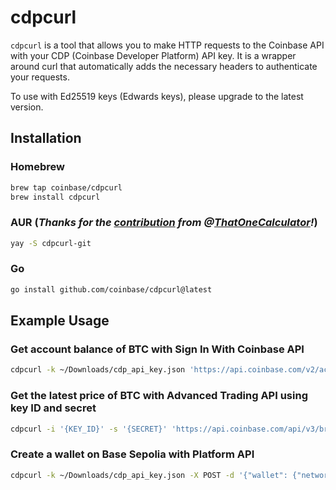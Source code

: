 # cdpcurl

`cdpcurl` is a tool that allows you to make HTTP requests to the Coinbase API with your CDP (Coinbase Developer Platform) API key. It is a wrapper around curl that automatically adds the necessary headers to authenticate your requests.

To use with Ed25519 keys (Edwards keys), please upgrade to the latest version.

## Installation

### Homebrew

```bash
brew tap coinbase/cdpcurl
brew install cdpcurl
```

### AUR (_Thanks for the [contribution](https://github.com/coinbase/cdpcurl/pull/27) from @[ThatOneCalculator](https://github.com/ThatOneCalculator)!_)

```bash
yay -S cdpcurl-git
```

### Go

```bash
go install github.com/coinbase/cdpcurl@latest
```

## Example Usage

### Get account balance of BTC with Sign In With Coinbase API
```bash
cdpcurl -k ~/Downloads/cdp_api_key.json 'https://api.coinbase.com/v2/accounts/BTC'
```

### Get the latest price of BTC with Advanced Trading API using key ID and secret
```bash
cdpcurl -i '{KEY_ID}' -s '{SECRET}' 'https://api.coinbase.com/api/v3/brokerage/products/BTC-USDC'
```

### Create a wallet on Base Sepolia with Platform API

```bash
cdpcurl -k ~/Downloads/cdp_api_key.json -X POST -d '{"wallet": {"network_id": "base-sepolia"}}' 'https://api.developer.coinbase.com/platform/v1/wallets'
```
